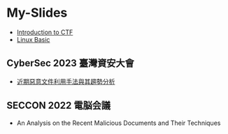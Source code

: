 # My-Slides

- [Introduction to CTF](Introduction%20to%20CTF.pdf)
- [Linux Basic](Linux%20Basic.pdf)

## CyberSec 2023 臺灣資安大會 
- [近期惡意文件利用手法與其趨勢分析](https://cyber.ithome.com.tw/2023/session-page/1898)

## SECCON 2022 電脳会議
- An Analysis on the Recent Malicious Documents and Their Techniques
